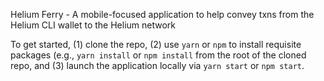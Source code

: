 Helium Ferry - A mobile-focused application to help convey txns from the Helium CLI wallet to the Helium network

To get started, (1) clone the repo, (2) use `yarn` or `npm` to install requisite packages (e.g., `yarn install` or `npm install` from the root of the cloned repo, and (3) launch the application locally via `yarn start` or `npm start`.

